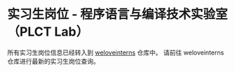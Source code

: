 # 实习生岗位 - 程序语言与编译技术实验室（PLCT Lab）

所有实习生岗位信息已经转入到 [weloveinterns](https://github.com/lazyparser/weloveinterns) 仓库中。
请前往 weloveinterns 仓库进行最新的实习生岗位查询。
